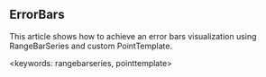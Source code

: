 ## ErrorBars ##

This article shows how to achieve an error bars visualization using RangeBarSeries and custom PointTemplate.

<keywords: rangebarseries, pointtemplate>